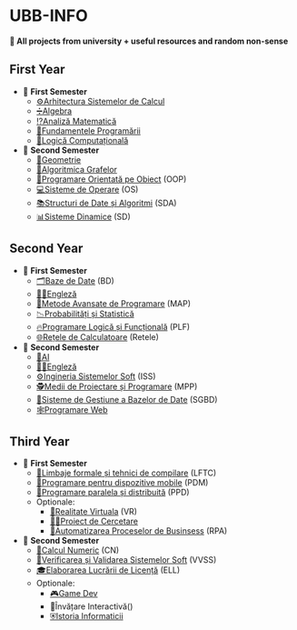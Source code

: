 # UBB-INFO
**🏡 All projects from university + useful resources and random non-sense**
## First Year
* 📂 **First Semester**
  * [⚙️Arhitectura Sistemelor de Calcul](https://github.com/Vlad112003/UBB-INFO/tree/main/An%201/Arhitectura%20Sistemelor%20de%20Calcul)
  * [➗Algebra](https://github.com/Vlad112003/UBB-INFO/tree/main/An%201/Algebra)
  * [⁉️Analiză Matematică](https://github.com/Vlad112003/UBB-INFO/tree/main/An%201/Analiza%20Matematica)
  * [🔰Fundamentele Programării](https://github.com/Vlad112003/UBB-INFO/tree/main/An%201/Fundamentele%20Programarii)
  * [🗿Logică Computațională](https://github.com/Vlad112003/UBB-INFO/tree/main/An%201/Logica%20%20Computationala)
* 📂 **Second Semester**
  * [📐Geometrie]()
  * [🍇Algoritmica Grafelor]()
  * [🌅Programare Orientată pe Obiect]() (OOP)
  * [💻Sisteme de Operare]() (OS)
  * [📚Structuri de Date și Algoritmi]() (SDA)
  * [📊Sisteme Dinamice]() (SD)
## Second Year
* 📂 **First Semester**
   * [🗂️Baze de Date]() (BD)
   * [💂‍♂️Engleză]()
   * [🎨Metode Avansate de Programare]() (MAP)
   * [📉Probabilități și Statistică]() 
   * [🔥Programare Logică și Funcțională]() (PLF)
   * [🌐Rețele de Calculatoare]() (Retele)
* 📂 **Second Semester**
   * [🤖AI]()
   * [💂‍♂️Engleză]()
   * [⚙️Ingineria Sistemelor Soft]() (ISS)
   * [🕵️Medii de Proiectare și Programare]() (MPP)
   * [🔩Sisteme de Gestiune a Bazelor de Date]() (SGBD)
   * [🕸️Programare Web]()
## Third Year
* 📂 **First Semester**
  * [💬Limbaje formale și tehnici de compilare]() (LFTC)
  * [📱Programare pentru dispozitive mobile]() (PDM)
  * [🔪Programare paralela și distribuită]() (PPD)
  * Optionale:
    * [🦾Realitate Virtuala]() (VR)
    * [👨‍🎓Proiect de Cercetare]()
    * [🚀Automatizarea Proceselor de Businsess]() (RPA)
* 📂 **Second Semester** 
  * [📏Calcul Numeric]() (CN)
  * [🧪Verificarea și Validarea Sistemelor Soft]() (VVSS)
  * [🎓Elaborarea Lucrării de Licență]() (ELL)
  * Optionale:
    * [🎮Game Dev]()
    * 📒Învățare Interactivă()
    * [⛨Istoria Informaticii]()
